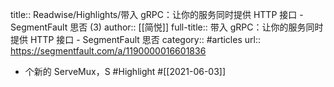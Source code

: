 title:: Readwise/Highlights/带入 gRPC：让你的服务同时提供 HTTP 接口 - SegmentFault 思否 (3)
author:: [[简悦]]
full-title:: 带入 gRPC：让你的服务同时提供 HTTP 接口 - SegmentFault 思否
category:: #articles
url:: https://segmentfault.com/a/1190000016601836

- 个新的 ServeMux，S #Highlight #[[2021-06-03]]
